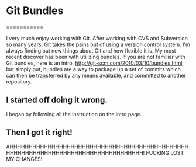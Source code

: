 # Git Bundles
===========

I very much enjoy working with Git.  After working with CVS and Subversion so many years, 
Git takes the pains out of using a version control system.  I'm always finding out new things about 
Git and how flexible it is.  My most recent discover has been with utilizing bundles.  If you are 
not familiar with Git bundles, here is an intro, http://git-scm.com/2010/03/10/bundles.html, but 
simply put, bundles are a way to package up a set of commits which can then be transferred by any 
means available, and committed to another repository.

## I started off doing it wrong.
I began by following all the instruction on the intro page.

## Then I got it right!

AHHHHHHHHHHHHHHHHHHHHHHHHHHHHHHHHHHHHHHHHHHHHHHHHHHHHHHHHHHHHHHHHHHHHHHHHHHHHHHHHHHH!
FUCKING LOST MY CHANGES!